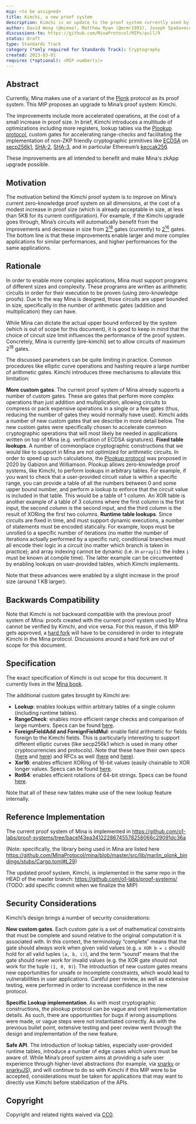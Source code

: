 ```yaml
---
mip: <to be assigned>
title: Kimchi, a new proof system
description: Kimchi is an update to the proof system currently used by Mina
author: David Wong (@mimoo), Matthew Ryan (@mrmr1993), Joseph Spadavecchia (@jspada), Anaïs Querol (@querolita)
discussions-to: https://github.com/MinaProtocol/MIPs/pull/9
status: Draft
type: Standards Track
category (*only required for Standards Track): Cryptography
created: 2023-03-01
requires (*optional): <MIP number(s)>
---
```


## Abstract

Currently, Mina makes use of a variant of the [Plonk](https://eprint.iacr.org/2019/953) protocol as its proof system. This MIP proposes an upgrade to Mina’s proof system: Kimchi.

The improvements include more accelerated operations, at the cost of a small increase in proof size. In brief, Kimchi introduces a multitude of optimizations including more registers, lookup tables via the [Plookup protocol](https://eprint.iacr.org/2020/315), custom gates for accelerating range-checks and facilitating the implementation of non-ZKP friendly cryptographic primitives like [ECDSA](https://en.wikipedia.org/wiki/Elliptic_Curve_Digital_Signature_Algorithm) on [secp256k1](https://en.bitcoin.it/wiki/Secp256k1), [SHA-2](https://en.wikipedia.org/wiki/SHA-2), [SHA-3](https://en.wikipedia.org/wiki/SHA-3), and in particular Ethereum’s  [keccak256](https://github.com/ethereum/eth-hash).

These improvements are all intended to benefit and make Mina's zkApp upgrade possible.

## Motivation

The motivation behind the Kimchi proof system is to improve on Mina’s current zero-knowledge proof system on all dimensions, at the cost of a modest increase in proof size (which is already acceptable in size, at less than 5KB for its current configuration). For example, if the Kimchi upgrade goes through, Mina’s circuits will automatically benefit from the improvements and decrease in size from [2<sup>18</sup>](https://github.com/MinaProtocol/mina/blob/master/src/lib/zexe_backend/pasta/basic.ml#L17) gates (currently) to [2<sup>16</sup>](https://github.com/MinaProtocol/mina/blob/a40d965ae6b39ca93d9eed17efcbf77e0778de0a/src/lib/crypto/kimchi_backend/pasta/basic/kimchi_pasta_basic.ml#L16) gates. The bottom line is that these improvements enable larger and more complex applications for similar performances, and higher performances for the same applications.

## Rationale

In order to enable more complex applications, Mina must support programs of different sizes and complexity. These programs are written as arithmetic circuits in order for their execution to be proven (using zero-knowledge proofs). Due to the way Mina is designed, those circuits are upper bounded in size, specifically in the number of arithmetic gates (addition and multiplication) they can have.

While Mina can dictate the actual upper bound enforced by the system (which is out of scope for this document), it is good to keep in mind that the choice of circuit size limit influences the performance of the proof system. Concretely, Mina is currently (pre-kimchi) set to allow circuits of maximum 2<sup>18</sup> gates.

The discussed parameters can be quite limiting in practice. Common procedures like elliptic curve operations and hashing require a large number of arithmetic gates. Kimchi introduces three mechanisms to alleviate this limitation:

**More custom gates**. The current proof system of Mina already supports a number of custom gates. These are gates that perform more complex operations than just addition and multiplication, allowing circuits to compress or pack expensive operations in a single or a few gates (thus, reducing the number of gates they would normally have used). Kimchi adds a number of new custom gates that we describe in more detail below. The new custom gates were specifically chosen to accelerate common cryptographic operations that will most likely be needed in applications written on top of Mina (e.g. verification of ECDSA signatures).
**Fixed table lookups**. A number of commonplace cryptographic constructions that we would like to support in Mina are not optimized for arithmetic circuits. In order to speed up such calculations, the [Plookup protocol](https://eprint.iacr.org/2020/315.pdf) was proposed in 2020 by Gabizon and Williamson. Plookup allows zero-knowledge proof systems, like Kimchi, to perform lookups in arbitrary tables. For example, if you want to check that a user-provided circuit value is within a specific range, you can provide a table of all the numbers between 0 and some upper bound number, and perform a lookup to enforce that the circuit value is included in that table. This would be a table of 1 column. An XOR table is another example of a table of 3 columns where the first column is the first input, the second column is the second input, and the third column is the result of XORing the first two columns.
**Runtime table lookups**. Since circuits are fixed in time, and must support dynamic executions, a number of statements must be encoded statically. For example, loops must be unrolled to a specific number of iterations (no matter the number of iterations actually performed by a specific run); conditional branches must all encode their logic in a circuit (no matter which branch is taken in practice); and array indexing cannot be dynamic (i.e. in `array[i]` the index `i` must be known at compile time). The latter example can be circumvented by enabling lookups on user-provided tables, which Kimchi implements.

Note that these advances were enabled by a slight increase in the proof size (around 1 KB larger).

## Backwards Compatibility

Note that Kimchi is not backward compatible with the previous proof system of Mina: proofs created with the current proof system used by Mina cannot be verified by Kimchi, and vice versa. For this reason, if this MIP gets approved, a [hard fork](https://www.investopedia.com/terms/h/hard-fork.asp) will have to be considered in order to integrate Kimchi in the Mina protocol. Discussions around a hard fork are out of scope for this document.

## Specification

The exact specification of Kimchi is out scope for this document. It currently lives in the [Mina book](https://o1-labs.github.io/proof-systems/specs/kimchi.html).

The additional custom gates brought by Kimchi are:

* **Lookup**: enables lookups within arbitrary tables of a single column (including runtime tables).
* **RangeCheck**: enables more efficient range checks and comparison of large numbers. Specs can be found [here](https://o1-labs.github.io/proof-systems/specs/kimchi.html#range-check).
* **ForeignFieldAdd and ForeignFieldMul**: enable field arithmetic for fields foreign to the Kimchi fields. This is particularly interesting to support different elliptic curves (like secp256k1 which is used in many other cryptocurrencies and protocols). Note that these have their own specs ([here](https://o1-labs.github.io/proof-systems/specs/kimchi.html#foreign-field-addition) and [here](https://o1-labs.github.io/proof-systems/specs/kimchi.html#foreign-field-multiplication)) and RFCs as well ([here](https://o1-labs.github.io/proof-systems/rfcs/foreign_field_add.html) and [here](https://o1-labs.github.io/proof-systems/rfcs/foreign_field_mul.html)).
* **Xor16**: enables efficient XORing of 16-bit values (easily chainable to XOR longer values. Specs can be found [here](https://o1-labs.github.io/proof-systems/specs/kimchi.html#xor-1).
* **Rot64**: enables efficient rotations of 64-bit strings. Specs can be found [here](https://o1-labs.github.io/proof-systems/specs/kimchi.html#rotation).

Note that all of these new tables make use of the new lookup feature internally.

## Reference Implementation

The current proof system of Mina is implemented in https://github.com/o1-labs/proof-systems/tree/bacef43ea34122286745578258066c29091dc36a

(Note: specifically, the library being used in Mina are listed here https://github.com/MinaProtocol/mina/blob/master/src/lib/marlin_plonk_bindings/stubs/Cargo.toml#L29)

The updated proof system, Kimchi, is implemented in the same repo in the HEAD of the master branch: https://github.com/o1-labs/proof-systems/ (TODO: add specific commit when we finalize the MIP)

## Security Considerations

Kimchi’s design brings a number of security considerations:

**New custom gates**. Each custom gate is a set of mathematical constraints that must be complete and sound relative to the original computation it is associated with. In this context, the terminology “complete” means that the gate should always work when given valid values (e.g. `a XOR b = c` should hold for all valid tuples `(a, b, c)`), and the term “sound” means that the gate should never work for invalid values (e.g. the XOR gate should not work for the tuple `(1, 0, 0)`). The introduction of new custom gates means new opportunities for unsafe or incomplete constraints, which would lead to vulnerabilities in user applications. Careful peer review, as well as extensive testing, were performed in order to increase confidence in the new protocol.

**Specific Lookup implementation**. As with most cryptographic constructions, the plookup protocol can be vague and omit implementation details. As such, there are opportunities for bugs if wrong assumptions were made, or vague steps were not instantiated correctly. As with the previous bullet point, extensive testing and peer review went through the design and implementation of the new feature.

**Safe API**. The introduction of lookup tables, especially user-provided runtime tables, introduce a number of edge cases which users must be aware of. While Mina’s proof system aims at providing a safe user experience through higher-level abstractions (for example, via [snarky](https://github.com/o1-labs/snarky) or [snarkyJS](https://github.com/o1-labs/snarkyjs/)), and will continue to do so with Kimchi if this MIP were to be accepted, considerations must be taken for applications that may want to directly use Kimchi before stabilization of the APIs.

## Copyright

Copyright and related rights waived via [CC0](https://creativecommons.org/publicdomain/zero/1.0/).

